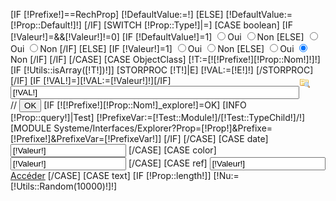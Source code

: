 [IF [!Prefixe!]==RechProp]
    [!DefaultValue:=!]
[ELSE]
    [!DefaultValue:=[!Prop::Default!]!]
[/IF]
[SWITCH [!Prop::Type!]|=]
	[CASE boolean]
		[IF [!Valeur!]=&&[!Valeur!]!=0]
			[IF [!DefaultValue!]=1]
				<input type="radio" name="[!Prefixe!][!Prop::Nom!]" value="1" class="[IF [!DisplayReload!]=True] ChangeOnReload[/IF]" CHECKED>Oui
				<input type="radio" name="[!Prefixe!][!Prop::Nom!]" value="0" class="[IF [!DisplayReload!]=True] ChangeOnReload[/IF]">Non
			[ELSE]
				<input type="radio" name="[!Prefixe!][!Prop::Nom!]" value="1" class="[IF [!DisplayReload!]=True] ChangeOnReload[/IF]">Oui
				<input type="radio" name="[!Prefixe!][!Prop::Nom!]" value="0" class="[IF [!DisplayReload!]=True] ChangeOnReload[/IF]" CHECKED>Non
			[/IF]
		[ELSE]
			[IF [!Valeur!]=1]
				<input type="radio" name="[!Prefixe!][!Prop::Nom!]" value="1" class="[IF [!DisplayReload!]=True] ChangeOnReload[/IF]" CHECKED>Oui
				<input type="radio" class="[IF [!DisplayReload!]=True] ChangeOnReload[/IF]" name="[!Prefixe!][!Prop::Nom!]" value="0">Non
			[ELSE]
				<input type="radio" class="[IF [!DisplayReload!]=True] ChangeOnReload[/IF]" name="[!Prefixe!][!Prop::Nom!]" value="1">Oui
				<input type="radio" class="[IF [!DisplayReload!]=True] ChangeOnReload[/IF]" name="[!Prefixe!][!Prop::Nom!]" value="0" CHECKED>Non
			[/IF]
		[/IF]
	[/CASE]
	[CASE ObjectClass] 
		[!T:=[![!Prefixe!][!Prop::Nom!]!]!]
		[IF [!Utils::isArray([!T!])!]]
			[STORPROC [!T!]|E]
				[!VAL:=[!E!]!]
			[/STORPROC]
		[/IF]
		[IF [!VAL!]=][!VAL:=[!Valeur!]!][/IF]
<a href="" style="display:block;float:right;margin-right:5%;padding-top:5px;" class="makePopup" rel="/Systeme/Interfaces/Explorer/Popup.htm?Prop=[!Prop::Nom!]&Obj=[!ObjectTT!]&Module=[!Module::Actuel::Nom!]&Prefixe=[!Prop::query!]&InputId=[!Prefixe!][!Prop::Nom!]::/[!Query!]::false"><img src="/Skins/AdminV2/Img/folder_explore.png"/></a>
		<input type="text" class="Champ" name="[!Prefixe!][!Prop::Nom!]" id="[!Prefixe!][!Prop::Nom!]" value="[!VAL!]" style="width:90%;">
//		<input type="submit" name="[!Prefixe!][!Prop::Nom!]_explore" value="OK" class="ExplorerBouton" />
		[IF [![!Prefixe!][!Prop::Nom!]_explore!]=OK]
			[INFO [!Prop::query!]|Test]
			[!PrefixeVar:=[!Test::Module!]/[!Test::TypeChild!]/!]
			[MODULE Systeme/Interfaces/Explorer?Prop=[!Prop!]&Prefixe=[!Prefixe!]&PrefixeVar=[!PrefixeVar!]]
		[/IF]
	[/CASE]
	[CASE date]
		<input type="text" id="[!Prefixe!][!Prop::Nom!]" class="ncalendar" name="[!Prefixe!][!Prop::Nom!]" value="[!Valeur!]" />
	[/CASE]
	[CASE color]
		<input type="text" id="[!Prefixe!][!Prop::Nom!]" name="[!Prefixe!][!Prop::Nom!]" value="[!Valeur!]" class="colorP"/>
	[/CASE]
	[CASE ref]
		<input type="text" name="[!Prefixe!][!Prop::Nom!]" value="[!Valeur!]" /><br />
		<a href="/[!Prop::queryRef!]/[!Valeur!]">Accéder</a>
	[/CASE]
	[CASE text]
		[IF [!Prop::length!]]
			[!Nu:=[!Utils::Random(10000)!]!]
			<script type="text/javascript">
			
				function limiteur[!Nu!](){
					var maximum = [!Prop::length!];
					var champ = $('field[!Prefixe!][!Prop::Nom!]');
					var indic = $('field[!Prefixe!][!Prop::Nom!]ind');
				
					if (champ.value.length > maximum){
						champ.value = champ.value.substring(0, maximum);
					}else {
						indic.value = maximum - champ.value.length;
					}
				}
			</script>
			<textarea ROWS="15" class="Champ" style="width:491px;" onKeyDown="limiteur[!Nu!]();" onKeyUp="limiteur[!Nu!]();"  name="[!Prefixe!][!Prop::Nom!]" id="field[!Prefixe!][!Prop::Nom!]">[**Valeur**]</textarea>
			<input readonly type=text name="indicateur" id="field[!Prefixe!][!Prop::Nom!]ind" class="Decompte" value="[!Prop::length!]"> caract&egrave;res restants
		[ELSE]
			<textarea ROWS="15" class="Champ" style="width:491px;" name="[!Prefixe!][!Prop::Nom!]" id="field[!Prefixe!][!Prop::Nom!]">[!Valeur!]</textarea>
		[/IF]
	[/CASE]
	[CASE bbcode]
		<textarea ROWS="20" class="Champ EditorBBCode" style="width:491px;" name="[!Prefixe!][!Prop::Nom!]" id="field[!Prefixe!][!Prop::Nom!]">[!Valeur!]</textarea>
	[/CASE]
	[CASE html]
		<textarea ROWS="30" class="Champ EditorFull" style="width:491px;" name="[!Prefixe!][!Prop::Nom!]" id="field[!Prefixe!][!Prop::Nom!]">[!Valeur!]</textarea>
	[/CASE]
	[CASE textonly]
		<textarea ROWS="15" class="Champ" style="width:491px;" name="[!Prefixe!][!Prop::Nom!]" id="field[!Prefixe!][!Prop::Nom!]">[!Valeur!]</textarea>
	[/CASE]
	[CASE metat]
			<script type="text/javascript">
				function limiteur(){
					var maximum = 150;
					var champ1 = $('frm[!Prefixe!][!Prop::Nom!]');
					var indic1 = $('frm[!Prefixe!][!Prop::Nom!]ind');
				
					if (champ.value.length > maximum){
						champ.value = champ.value.substring(0, maximum);
					}else {
						indic.value = maximum - champ.value.length;
					}
				}
			</script>
		<input type="text"  class="Champ" name="[!Prefixe!][!Prop::Nom!]" onKeyDown="limiteur();" onKeyUp="limiteur();" value="[!Valeur!]" id="frm[!Prefixe!][!Prop::Nom!]"/><br />
		<input readonly type=text name="indicateur" id="frm[!Prefixe!][!Prop::Nom!]ind" class="Decompte" value="150"> caract&egrave;res restants
	[/CASE]
	[CASE metad]
			<script type="text/javascript">
				function limiteur1(){
					var maximum1 = 250;
					var champ1 = $('frm[!Prefixe!][!Prop::Nom!]');
					var indic1 = $('frm[!Prefixe!][!Prop::Nom!]ind');
				
					if (champ1.value.length > maximum1){
						champ1.value = champ1.value.substring(0, maximum1);
					}else {
						indic1.value = maximum1 - champ1.value.length;
					}
				}
			</script>
		<textarea class="Champ" name="[!Prefixe!][!Prop::Nom!]" onKeyDown="limiteur1();" onKeyUp="limiteur1();" id="frm[!Prefixe!][!Prop::Nom!]">[!Valeur!]</textarea><br />
		<input readonly type=text name="indicateur1" id="frm[!Prefixe!][!Prop::Nom!]ind" class="Decompte" value="250"> caract&egrave;res restants
	[/CASE]
	[CASE swf]
	    <script type="text/javascript">
		var setVars = $empty;
		Fl.addToLoad(function(){
		  setVars = function (t) {
		    var d = document.getElementById("[!Prefixe!][!Prop::Nom!]");
		    d.value = t;};
		});
	    </script>
		<input type="text" id="[!Prefixe!][!Prop::Nom!]" name="[!Prefixe!][!Prop::Nom!]" value="[!Valeur!]" style="visibility:hidden;"/>
		<object id="[!Prefixe!][!Prop::Nom!]Swf" width="95%" height="450" type="application/x-shockwave-flash" data="[!Prop::Swf!]" style="visibility: visible;">
			<param name="id" value="[!Prop::Nom!]"/>
			<param name="FLASHVARS" value="Vars=[!Valeur!]"/>
			<param name="Pos" value="[!Valeur!]"/>
		</object>
	[/CASE]
	[CASE metak]
			<script type="text/javascript">
				function limiteur2(){
					var maximum2 = 250;
					var champ1 = $('frm[!Prefixe!][!Prop::Nom!]');
					var indic1 = $('frm[!Prefixe!][!Prop::Nom!]ind');
				
					if (champ2.value.length > maximum2){
						champ2.value = champ2.value.substring(0, maximum2);
					}else {
						indic2.value = maximum2 - champ2.value.length;
					}
				}
			</script>
		<textarea class="Champ" name="[!Prefixe!][!Prop::Nom!]" onKeyDown="limiteur2();" onKeyUp="limiteur2();" id="frm[!Prefixe!][!Prop::Nom!]">[!Valeur!]</textarea><br />
		<input readonly type=text name="indicateur2" id="frm[!Prefixe!][!Prop::Nom!]ind" class="Decompte" value="250"> caract&egrave;res restants
	[/CASE]			
	[CASE file]
		<div id="[!Prefixe!][!Prop::Nom!]_DivUpload" >
		<div class="Content" [IF [!Valeur!]!=]style="display:none"[/IF]>
			<div class="UploadProgress">
			<img src="/Skins/AdminV2/Img/fancy/progress/bar.gif" class="progress current-progress" />
			<div class="current-text"></div>
			</div>
			<a class="Browse" href="#">Attacher un fichier</a>
		</div>
		<div class="Result" [IF [!Valeur!]=]style="display:none"[/IF]>
			<input type="text"  id="[!Prefixe!][!Prop::Nom!]" name="[!Prefixe!][!Prop::Nom!]" value="[!Valeur!]" class="Champ"/>
			<a class="Toggle">
			Changer de fichier
			</a>
			<span class="FileName" style="display:none;">
			[!Valeur!]
			</span>
		</div>
		</div>
		<ul id="[!Prefixe!][!Prop::Nom!]_List" style="display:none"></ul>
		<script type="text/javascript">
			var Cook = Cookie.read('KE_SESSID');
			Fl.makeUpload("[!Prefixe!][!Prop::Nom!]_DivUpload",
			"[!Prefixe!][!Prop::Nom!]_List",Cook,"[!Module::Actuel::Nom!]","[!ObjectTT!]"[IF [!Type!]=Popup],true[/IF]);
		</script>
	[/CASE]
	[CASE image]
		<div id="[!Prefixe!][!Prop::Nom!]_DivUpload" >
		<div class="Content" [IF [!Valeur!]!=]style="display:none"[/IF]>
			<div class="UploadProgress">
			<img src="/Skins/AdminV2/Img/fancy/progress/bar.gif" class="progress current-progress" />
			<div class="current-text"></div>
			</div>
			<a class="Browse" href="#">Attacher un fichier</a>
		</div>
		<div class="Result" [IF [!Valeur!]=]style="display:none"[/IF]>
			<input type="text"  id="[!Prefixe!][!Prop::Nom!]" name="[!Prefixe!][!Prop::Nom!]" value="[!Valeur!]" class="Champ"/>
			<a class="Toggle">
			Changer de fichier
			</a>
			<span class="FileName" style="display:none;">
			[!Valeur!]
			</span>
		</div>
		</div>
		<ul id="[!Prefixe!][!Prop::Nom!]_List" style="display:none"></ul>
		<script type="text/javascript">
			var Cook = Cookie.read('KE_SESSID');
			Fl.makeUpload("[!Prefixe!][!Prop::Nom!]_DivUpload",
			"[!Prefixe!][!Prop::Nom!]_List",Cook,"[!Module::Actuel::Nom!]","[!ObjectTT!]"[IF [!Type!]=Popup],true[/IF]);
		</script>
	[/CASE]
	[CASE template]
		[IF [!ObjectTT!]=ActiveTemplate]
			[!Obcl:=[!O::ObjectClass!]!]
		[ELSE]
			[!Obcl:=[!ObjectTT!]!]
		[/IF]
		<script type="text/javascript">
			function loadTemplateConfig(v){
				if (v=='')return false;
				var myElement = document.moo('[!Prefixe!]TemplateConfig');
				myElement.set('text','TEST');
				var myRequest = new Request({
					url: 'Templates/'+v+'/Template.conf',
					method: 'post',
					onRequest: function(){
						myElement.set('text', 'chargement...');
					},
					onSuccess: function(responseText){
						myElement.set('text', responseText);
					},
					onFailure: function(){
						alert('Fail');
						myElement.set('text', 'Désolé votre requete n\'a put aboutir :(');
					}
				});
				myRequest.send();
			}
		</script>
		//Affichage combobox
		<select class="Champ" name="[!Prefixe!][!Prop::Nom!]" onChange="loadTemplateConfig(this.value);">
			<option value="">...</option>
			[STORPROC [!O::getTemplates!]|Val|0|100]
				<option value="[!Val!]" [IF [!Val!]=[!Valeur!]]selected="selected"[/IF]>[!Val!]</option>
			[/STORPROC]
		</select>
	[/CASE]
	[CASE templateconfig]
		//Config xml
		<textarea ROWS="15" id="[!Prefixe!][!Prop::Nom!]" class="Champ" style="width:491px;" name="[!Prefixe!][!Prop::Nom!]" id="field[!Prefixe!][!Prop::Nom!]">[!Valeur!]</textarea>
	[/CASE]
	[CASE plugin]
		[IF [!ObjectTT!]=ActiveTemplate]
			[!Obcl:=[!O::ObjectClass!]!]
		[ELSE]
			[!Obcl:=[!ObjectTT!]!]
		[/IF]
		<script type="text/javascript">
			function loadTemplateConfig(v){
				if (v=='')return false;
				var myElement = document.moo('[!Prefixe!]PluginConfig');
				myElement.set('text','TEST');
				var myRequest = new Request({
					url: 'Modules/[!O::Module!]/Plugins/[!O::ObjectType!]/'+v+'/Plugin.conf',
					method: 'post',
					onRequest: function(){
						myElement.set('text', 'chargement...');
					},
					onSuccess: function(responseText){
						myElement.set('text', responseText);
					},
					onFailure: function(){
						alert('Fail');
						myElement.set('text', 'Désolé votre requete n\'a put aboutir :(');
					}
				});
				myRequest.send();
			}
		</script>
		//Affichage combobox
		<select class="Champ" name="[!Prefixe!][!Prop::Nom!]" onChange="loadTemplateConfig(this.value);">
			<option value="">...</option>
			[STORPROC [!O::getPlugins!]|Val|0|100]
				<option value="[!Val!]" [IF [!Val!]=[!Valeur!]]selected="selected"[/IF]>[!Val!]</option>
			[/STORPROC]
		</select>
	[/CASE]
	[CASE pluginconfig]
		//Config xml
		<textarea ROWS="15" id="[!Prefixe!][!Prop::Nom!]" class="Champ" style="width:491px;" name="[!Prefixe!][!Prop::Nom!]" id="field[!Prefixe!][!Prop::Nom!]">[!Valeur!]</textarea>
	[/CASE]
	[CASE conf]
		//Affichage combobox
		<select class="Champ" name="[!Prefixe!][!Prop::Nom!]">
			<option value="">...</option>
			[STORPROC [!CONF::[!Prop::query!]!]|Val|0|100|[!Ov!]|ASC]
				<option value="[!Key!]" [IF [!Key!]=[!Valeur!]]selected="selected"[/IF]>[!Key!]</option>
			[/STORPROC]
		</select>
	[/CASE]
	[CASE price]
		<input type="text" class="Champ" name="[!Prefixe!][!Prop::Nom!]" id="[!Prefixe!][!Prop::Nom!]" value="[!Valeur!]" onkeypress="calculHT_TTC('HT');"  onchange="calculHT_TTC('HT');"  style="width:100px;" >
		Choisir la tva pour calculer votre montant : <select class="Champ" name="Tva" id ="[!Prefixe!][!Prop::Nom!]Tva" style="width:100px;" >
			[STORPROC Fiscalite/TauxTva|Tx]
				<option value="[!Tx::Taux!]" >[!Tx::Taux!]</option>
			[/STORPROC]
		</select>
		TTC : <input type="text" class="Champ" name="TarifTTC" id="[!Prefixe!][!Prop::Nom!]TarifTTC" value="[!Prop::Valeur:*1.2!]" onkeypress="calculHT_TTC('TTC');"  onchange="calculHT_TTC('TTC');" style="width:100px;" >
		<script type="text/javascript" >
			function calculHT_TTC (type) {
				var tva =$('[!Prefixe!][!Prop::Nom!]Tva').value;
				if (type=='TTC') {
					var ttc= $('[!Prefixe!][!Prop::Nom!]TarifTTC').value;
					$('[!Prefixe!][!Prop::Nom!]').value = ttc / ((tva/100) +1);
				}else{
					var ht =$('[!Prefixe!][!Prop::Nom!]').value;
					$('[!Prefixe!][!Prop::Nom!]TarifTTC').value = ht * (1 + (tva/100));
				}
			}
			window.onload = function() {
				calculHT_TTC('TTC');
			}
		</script>
	[/CASE]	
	[DEFAULT]
		[IF [!Utils::isArray([!Prop::Values!])!]]
			[STORPROC [!Prop::Values!]|Val]
				<select name="[!Prefixe!][!Prop::Nom!]" class="[IF [!DisplayReload!]=True] ChangeOnReload[/IF] Champ">
					<option value="">...</option>
					[LIMIT 0|100]
						[!T:=[![!Val!]:/::!]!]
						
						[COUNT [!T!]|S]
						[IF [!S!]>1]
							<option value="[!T::0!]" [IF [!Valeur!]=[!T::0!]]selected="selected"[/IF]>[!T::1!]</option>
						[ELSE]
							<option value="[!Val!]" [IF [!Valeur!]=[!Val!]]selected="selected"[/IF]>[!Val!]</option>
						[/IF]
					[/LIMIT]
				</select>
				[NORESULT]
				[/NORESULT]
			[/STORPROC]
		[ELSE]
			[IF [!Prop::query!]]
				[STORPROC [![!Prop::query!]:/::!]|Q|0|1][/STORPROC]
				[STORPROC [![!Prop::query!]:/::!]|Ov|1|1][/STORPROC]
				[STORPROC [![!Prop::query!]:/::!]|Ov2|2|1][/STORPROC]
				[COUNT [!Q!]|Con]
				[IF [!Con!]>100]
					// Auto completion
					[IF [!Valeur!]=][!Val:=-1!][ELSE][!Val:=[!Valeur!]!][/IF]
					<input class="Champ AC" type="text" autocomplete="off" name="[!Prefixe!][!Prop::Nom!]" id="[!Prefixe!][!Prop::Nom!]" />
					[IF [!Ov2!]=]
						<script type="text/javascript">autoCompleteField('[!Prefixe!][!Prop::Nom!]', '[!Q!]', '[!Val!]', '[!Ov!]', '[!Ov!]');</script>
					[ELSE]
						<script type="text/javascript">autoCompleteField('[!Prefixe!][!Prop::Nom!]', '[!Q!]', '[!Val!]', '[!Ov!]', '[!Ov2!]');</script>
					[/IF]
				[ELSE]
					//Affichage combobox
					<select class="Champ" name="[!Prefixe!][!Prop::Nom!]">
						<option value="">...</option>
						[STORPROC [!Prop::query!]|Val|0|100|[!Ov!]|ASC]
							[IF [!Key!]!=[!Pos:-1!]][!Vale:=[!Key!]!][ELSE][!Vale:=[!Val!]!][/IF]
							<option value="[!Vale!]" [IF [!Vale!]=[!Valeur!]]selected="selected"[/IF]>[!Val!]</option>
						[/STORPROC]
					</select>
				[/IF]
			[ELSE]
				[IF [!Prop::method!]]
					//Affichage combobox
					<select class="Champ" name="[!Prefixe!][!Prop::Nom!]">
						<option value="">...</option>
						[STORPROC [!O::[!Prop::method!]()!]|Val]
							[IF [!Key!]!=[!Pos:-1!]][!Vale:=[!Key!]!][ELSE][!Vale:=[!Val!]!][/IF]
							<option value="[!Vale!]" [IF [!Vale!]=[!Valeur!]]selected="selected"[/IF]>[!Val!]</option>
						[/STORPROC]
					</select>
				[ELSE]
					<input type="text" class="Champ" [IF [!Prop::length!]]maxlength="[!Prop::length!]"[/IF] name="[!Prefixe!][!Prop::Nom!]" [IF [!Prop::auto!]=1]readonly="readonly"[/IF] value="[UTIL SPECIALCHARS][!Valeur!][/UTIL]">
				[/IF]
			[/IF]
		[/IF]
	[/DEFAULT]
[/SWITCH]

